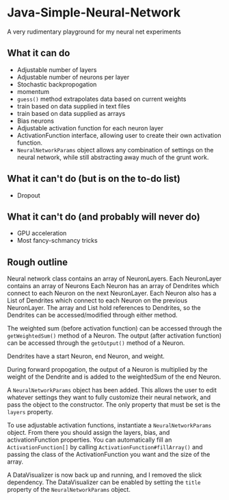 # Java-Simple-Neural-Network
A very rudimentary playground for my neural net experiments

## What it can do
* Adjustable number of layers
* Adjustable number of neurons per layer
* Stochastic backpropogation
* momentum
* `guess()` method extrapolates data based on current weights
* train based on data supplied in text files
* train based on data supplied as arrays
* Bias neurons
* Adjustable activation function for each neuron layer
* ActivationFunction interface, allowing user to create their own activation function.
* `NeuralNetworkParams` object allows any combination of settings on the neural network, while still abstracting away much of the grunt work.

## What it can't do (but is on the to-do list)
* Dropout

## What it can't do (and probably will never do)
* GPU acceleration
* Most fancy-schmancy tricks



## Rough outline
Neural network class contains an array of NeuronLayers.
Each NeuronLayer contains an array of Neurons
Each Neuron has an array of Dendrites which connect to each Neuron on the next NeuronLayer.
Each Neuron also has a List of Dendrites which connect to each Neuron on the previous NeuronLayer.
The array and List hold references to Dendrites, so the Dendrites can be accessed/modified through either method.

The weighted sum (before activation function) can be accessed through the `getWeightedSum()` method of a Neuron.
The output (after activation function) can be accessed through the `getOutput()` method of a Neuron.

Dendrites have a start Neuron, end Neuron, and weight.

During forward propogation, the output of a Neuron is multiplied by the weight of the Dendrite and is added to the weightedSum of the end Neuron.

A `NeuralNetworkParams` object has been added. This allows the user to edit whatever settings they want to fully customize their neural network, and pass the object to the constructor. The only property that must be set is the `layers` property.

To use adjustable activation functions, instantiate a `NeuralNetworkParams` object. From there you should assign the layers, bias, and activationFunction properties. You can automatically fill an `ActivationFunction[]` by calling `ActivationFunction#fillArray()` and passing the class of the ActivationFunction you want and the size of the array.

A DataVisualizer is now back up and running, and I removed the slick dependency. The DataVisualizer can be enabled by setting the `title` property of the `NeuralNetworkParams` object.
